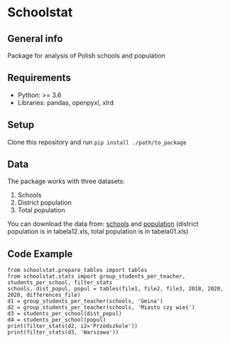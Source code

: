 # Schoolstat

## General info
Package for analysis of Polish schools and population
	
## Requirements
* Python: >= 3.6
* Libraries: pandas, openpyxl, xlrd

## Setup
Clone this repository and run `pip install ./path/to_package`

## Data
The package works with three datasets: 
1. Schools
2. District population
3. Total population

You can download the data from: 
[schools](https://dane.gov.pl/pl/dataset/839,wykaz-szko-i-placowek-oswiatowych/resource/16251,wykaz-szkol-i-placowek-wg-stanu-na-30ix-2018-r/table) and
[population](https://stat.gov.pl/obszary-tematyczne/ludnosc/ludnosc/ludnosc-stan-i-struktura-ludnosci-oraz-ruch-naturalny-w-przekroju-terytorialnym-stan-w-dniu-30-06-2020,6,28.html)
   (district population is in tabela12.xls, total population is in tabela01.xls)

## Code Example
```
from schoolstat.prepare_tables import tables
from schoolstat.stats import group_students_per_teacher, students_per_school, filter_stats
schools, dist_popul, popul = tables(file1, file2, file3, 2018, 2020, 2020, differences_file)
d1 = group_students_per_teacher(schools, 'Gmina')
d2 = group_students_per_teacher(schools, 'Miasto czy wieś')
d3 = students_per_school(dist_popul)
d4 = students_per_school(popul)
print(filter_stats(d2, i2='Przedszkole'))
print(filter_stats(d3, 'Warszawa'))
```